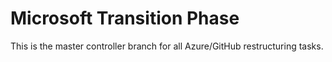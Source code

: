# Microsoft Transition Phase

This is the master controller branch for all Azure/GitHub restructuring tasks.
